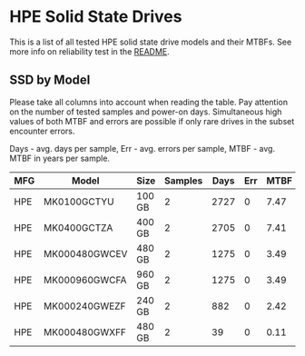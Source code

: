 HPE Solid State Drives
======================

This is a list of all tested HPE solid state drive models and their MTBFs. See
more info on reliability test in the [README](https://github.com/bsdhw/SMART).

SSD by Model
------------

Please take all columns into account when reading the table. Pay attention on the
number of tested samples and power-on days. Simultaneous high values of both MTBF
and errors are possible if only rare drives in the subset encounter errors.

Days - avg. days per sample,
Err  - avg. errors per sample,
MTBF - avg. MTBF in years per sample.

| MFG       | Model              | Size   | Samples | Days  | Err   | MTBF |
|-----------|--------------------|--------|---------|-------|-------|------|
| HPE       | MK0100GCTYU        | 100 GB | 2       | 2727  | 0     | 7.47   |
| HPE       | MK0400GCTZA        | 400 GB | 2       | 2705  | 0     | 7.41   |
| HPE       | MK000480GWCEV      | 480 GB | 2       | 1275  | 0     | 3.49   |
| HPE       | MK000960GWCFA      | 960 GB | 2       | 1275  | 0     | 3.49   |
| HPE       | MK000240GWEZF      | 240 GB | 2       | 882   | 0     | 2.42   |
| HPE       | MK000480GWXFF      | 480 GB | 2       | 39    | 0     | 0.11   |
